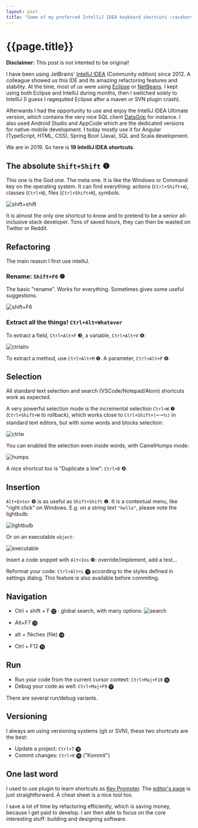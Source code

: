 ```yaml
---
layout: post
title: "Some of my preferred IntelliJ IDEA keyboard shortcuts :racehorse:"
---
```


# {{page.title}}

**Disclaimer:** This post is not intented to be original!

I have been using JetBrains' [IntelliJ IDEA](https://www.jetbrains.com/idea/) (Community edition) since 2012. A colleague showed us this IDE and its amazing refactoring features and stability. At the time, most of us were using [Eclipse](https://www.jetbrains.com/idea/) or [NetBeans](https://netbeans.apache.org/). I kept using both Eclipse and IntelliJ during months, then I switched solely to IntelliJ (I guess I ragequited Eclipse after a maven or SVN plugin crash). 

Afterwards I had the opportunity to use and enjoy the IntelliJ IDEA Ultimate version, which contains the very nice SQL client [DataGrip](https://www.jetbrains.com/datagrip/) for instance. I also used Android Studio and AppCode which are the dedicated versions for native-mobile development. I today mostly use it for Angular (TypeScript, HTML, CSS), Spring Boot (Java), SQL and Scala development. 

We are in 2019. So here is **19 IntelliJ IDEA shortcuts**.


## The absolute `Shift+Shift` ❶

This one is the God one. The meta one. It is like the Windows or Command key on the operating system. It can find everything: actions (`Ctrl+Shift+A`), classes (`Ctrl+N`), files (`Ctrl+Shift+N`), symbols. 

![shift+shift](/blog/assets/2019-11-06-shift+shift.png "Shift+Shift")

It is almost the only one shortcut to know and to pretend to be a senior all-inclusive stack developer. Tons of saved hours, they can then be wasted on Twitter or Reddit. 

## Refactoring 

The main reason I first use intelliJ.

### Rename: `Shift+F6` ❷

The basic "rename". Works for everything. Sometimes gives some useful suggestions. 

![shift+F6](/blog/assets/2019-11-06-shift+F6.png "shift+F6")

### Extract all the things! `Ctrl+Alt+Whatever`

To extract a field, `Ctrl+Alt+F` ❸, a variable, `Ctrl+Alt+V` ❹:

![ctrlaltv](/blog/assets/2019-11-06-ctrl+alt+V.png "ctrlaltv")

To extract a method, use `Ctrl+Alt+M` ❺. A parameter, `Ctrl+Alt+P` ❻.

## Selection 

All standard text selection and search (VSCode/Notepad/Atom) shortcuts work as expected. 

A very powerful selection mode is the incremental selection `Ctrl+W` ❼ (`Ctrl+Shift+W` to rollback), which works close to `Ctrl+Shift+(🠔🠖🠕🠗)` in standard text editors, but with some words and blocks selection:

![ctrlw](/blog/assets/2019-11-06-ctrl+W.png "ctrlw")

You can enabled the selection even inside words, with CamelHumps mode:

![humps](/blog/assets/2019-11-06-humps.png "humps")

A nice shortcut too is "Duplicate a line": `Ctrl+D` ❽.

## Insertion 

`Alt+Enter` ❾ is as useful as `Shift+Shift` ❶. It is a contextual menu, like "right click" on Windows.
E.g. on a string text `"hello"`, please note the lightbulb:

![lightbulb](/blog/assets/2019-11-06-alt+enter.png "lightbulb")

Or on an executable `object`:

![executable](/blog/assets/2019-11-06-alt+enter2.png "executable")

Insert a code snippet with `Alt+Ins` ❿: override/implement, add a test... 

Reformat your code: `Ctrl+Alt+L` ⓫ according to the styles defined in settings dialog. This feature is also available before commiting. 

## Navigation 

- Ctrl + shift + F ⓬ : global search, with many options:
![search](/blog/assets/2019-11-06-ctrl+shift+F.png "search")

- Alt+F7 ⓭
- alt + flèches (file) ⓮

- Ctrl + F12 ⓯

## Run

- Run your code from the current cursor context: `Ctrl+Maj+F10` ⓰
- Debug your code as well: `Ctrl+Maj+F9` ⓱

There are several run/debug variants.

## Versioning 

I always am using versioning systems (git or SVN), these two shortcuts are the best:
  
- Update a project: `Ctrl+T` ⓲
- Commit changes: `Ctrl+K` ⓳ ("Kommit") 

## One last word

I used to use plugin to learn shortcuts as [Key Promoter](https://plugins.jetbrains.com/plugin/9792-key-promoter-x). The [editor's page](https://www.jetbrains.com/help/idea/mastering-keyboard-shortcuts.html) is just straightforward. A cheat sheet is a nice tool too. 

I save a lot of time by refactoring efficiently, which is saving money, because I get paid to develop. I am then able to focus on the core interesting stuff: building and designing software. 

